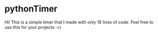 # pythonTimer

Hi!
This is a simple timer that I made with only 18 lines of code. Feel free to use this for your projects :=)
